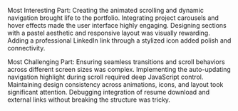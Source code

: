 Most Interesting Part:
Creating the animated scrolling and dynamic navigation brought life to the portfolio.
Integrating project carousels and hover effects made the user interface highly engaging.
Designing sections with a pastel aesthetic and responsive layout was visually rewarding.
Adding a professional LinkedIn link through a stylized icon added polish and connectivity.

Most Challenging Part:
Ensuring seamless transitions and scroll behaviors across different screen sizes was complex.
Implementing the auto-updating navigation highlight during scroll required deep JavaScript control.
Maintaining design consistency across animations, icons, and layout took significant attention.
Debugging integration of resume download and external links without breaking the structure was tricky.